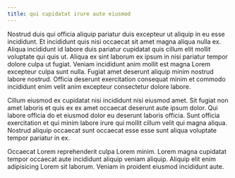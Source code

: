 ```yaml
---
title: qui cupidatat irure aute eiusmod
---
```


Nostrud duis qui officia aliquip pariatur duis excepteur ut aliquip in eu esse incididunt. Et incididunt quis nisi occaecat sit amet magna aliqua nulla ex. Aliqua incididunt id labore duis pariatur cupidatat quis cillum elit mollit voluptate qui quis ut. Aliqua ex sint laborum ex ipsum in nisi pariatur tempor dolore culpa ut fugiat. Veniam incididunt anim mollit est magna Lorem excepteur culpa sunt nulla. Fugiat amet deserunt aliquip minim nostrud labore nostrud. Officia deserunt exercitation consequat minim et commodo incididunt enim velit anim excepteur consectetur dolore labore.

Cillum eiusmod ex cupidatat nisi incididunt nisi eiusmod amet. Sit fugiat non amet laboris et quis ex ex amet occaecat deserunt aute ipsum dolor. Qui labore officia do et eiusmod dolor eu deserunt laboris officia. Sunt officia exercitation et qui minim labore irure qui mollit cillum velit qui magna aliqua. Nostrud aliquip occaecat sunt occaecat esse esse sunt aliqua voluptate tempor pariatur in ex.

Occaecat Lorem reprehenderit culpa Lorem minim. Lorem magna cupidatat tempor occaecat aute incididunt aliquip veniam aliquip. Aliquip elit enim adipisicing Lorem sit laborum. Veniam in proident eiusmod incididunt aute.
